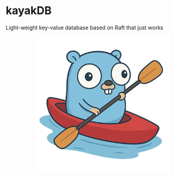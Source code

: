 # kayakDB
Light-weight key-value database based on Raft that just works

<div align="center">
    <img src="./docs/images/gopher_in_kayak.png" alt="kayakdb" style="width: 70%;">
</div>

